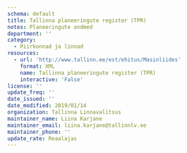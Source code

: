 ```yaml
---
schema: default
title: Tallinna planeeringute register (TPR)
notes: Planeeringute andmed
department: ''
category:
  - Piirkonnad ja linnad
resources:
  - url: 'http://www.tallinn.ee/est/ehitus/Masinliides'
    format: XML
    name: Tallinna planeeringute register (TPR)
    interactive: 'False'
license: ''
update_freq: ''
date_issued: ''
date_modified: 2019/01/14
organization: Tallinna Linnavalitsus
maintainer_name: Liina Karjane
maintainer_email: liina.karjane@tallinnlv.ee
maintainer_phone: ''
update_rate: Reaalajas
---
```

